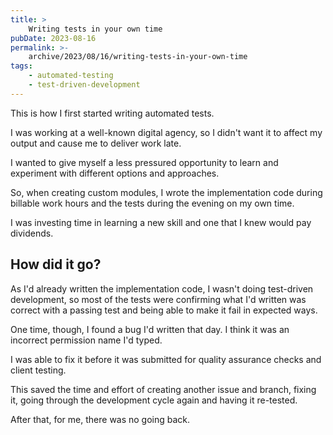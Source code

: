 ```yaml
---
title: >
    Writing tests in your own time
pubDate: 2023-08-16
permalink: >-
    archive/2023/08/16/writing-tests-in-your-own-time
tags:
    - automated-testing
    - test-driven-development
---
```


This is how I first started writing automated tests.

I was working at a well-known digital agency, so I didn't want it to affect my output and cause me to deliver work late.

I wanted to give myself a less pressured opportunity to learn and experiment with different options and approaches.

So, when creating custom modules, I wrote the implementation code during billable work hours and the tests during the evening on my own time.

I was investing time in learning a new skill and one that I knew would pay dividends.

## How did it go?

As I'd already written the implementation code, I wasn't doing test-driven development, so most of the tests were confirming what I'd written was correct with a passing test and being able to make it fail in expected ways.

One time, though, I found a bug I'd written that day. I think it was an incorrect permission name I'd typed.

I was able to fix it before it was submitted for quality assurance checks and client testing.

This saved the time and effort of creating another issue and branch, fixing it, going through the development cycle again and having it re-tested.

After that, for me, there was no going back.
